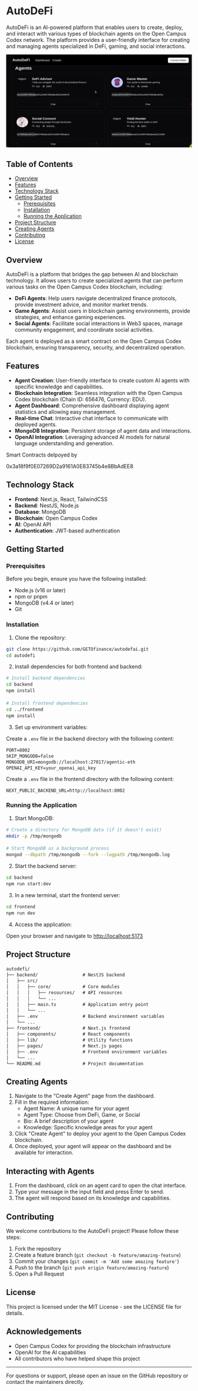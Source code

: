 # AutoDeFi

AutoDeFi is an AI-powered platform that enables users to create, deploy, and interact with various types of blockchain agents on the Open Campus Codex network. The platform provides a user-friendly interface for creating and managing agents specialized in DeFi, gaming, and social interactions.

![AutoDeFi Dashboard](assets/autodefi.jpg)

## Table of Contents

- [Overview](#overview)
- [Features](#features)
- [Technology Stack](#technology-stack)
- [Getting Started](#getting-started)
  - [Prerequisites](#prerequisites)
  - [Installation](#installation)
  - [Running the Application](#running-the-application)
- [Project Structure](#project-structure)
- [Creating Agents](#creating-agents)
- [Contributing](#contributing)
- [License](#license)

## Overview

AutoDeFi is a platform that bridges the gap between AI and blockchain technology. It allows users to create specialized agents that can perform various tasks on the Open Campus Codex blockchain, including:

- **DeFi Agents**: Help users navigate decentralized finance protocols, provide investment advice, and monitor market trends.
- **Game Agents**: Assist users in blockchain gaming environments, provide strategies, and enhance gaming experiences.
- **Social Agents**: Facilitate social interactions in Web3 spaces, manage community engagement, and coordinate social activities.

Each agent is deployed as a smart contract on the Open Campus Codex blockchain, ensuring transparency, security, and decentralized operation.

## Features

- **Agent Creation**: User-friendly interface to create custom AI agents with specific knowledge and capabilities.
- **Blockchain Integration**: Seamless integration with the Open Campus Codex blockchain (Chain ID: 656476, Currency: EDU).
- **Agent Dashboard**: Comprehensive dashboard displaying agent statistics and allowing easy management.
- **Real-time Chat**: Interactive chat interface to communicate with deployed agents.
- **MongoDB Integration**: Persistent storage of agent data and interactions.
- **OpenAI Integration**: Leveraging advanced AI models for natural language understanding and generation.

Smart Contracts delpoyed by

0x3a18f9f0E07269D2a9161A0E83745b4e8BbAdEE8


## Technology Stack

- **Frontend**: Next.js, React, TailwindCSS
- **Backend**: NestJS, Node.js
- **Database**: MongoDB
- **Blockchain**: Open Campus Codex
- **AI**: OpenAI API
- **Authentication**: JWT-based authentication

## Getting Started

### Prerequisites

Before you begin, ensure you have the following installed:

- Node.js (v16 or later)
- npm or pnpm
- MongoDB (v4.4 or later)
- Git

### Installation

1. Clone the repository:

```bash
git clone https://github.com/GETOfinance/autodefai.git
cd autodefi
```

2. Install dependencies for both frontend and backend:

```bash
# Install backend dependencies
cd backend
npm install

# Install frontend dependencies
cd ../frontend
npm install
```

3. Set up environment variables:

Create a `.env` file in the backend directory with the following content:

```
PORT=8002
SKIP_MONGODB=false
MONGODB_URI=mongodb://localhost:27017/agentic-eth
OPENAI_API_KEY=your_openai_api_key
```

Create a `.env` file in the frontend directory with the following content:

```
NEXT_PUBLIC_BACKEND_URL=http://localhost:8002
```

### Running the Application

1. Start MongoDB:

```bash
# Create a directory for MongoDB data (if it doesn't exist)
mkdir -p /tmp/mongodb

# Start MongoDB as a background process
mongod --dbpath /tmp/mongodb --fork --logpath /tmp/mongodb.log
```

2. Start the backend server:

```bash
cd backend
npm run start:dev
```

3. In a new terminal, start the frontend server:

```bash
cd frontend
npm run dev
```

4. Access the application:

Open your browser and navigate to [http://localhost:5173](http://localhost:5173)

## Project Structure

```
autodefi/
├── backend/                 # NestJS backend
│   ├── src/
│   │   ├── core/            # Core modules
│   │   │   ├── resources/   # API resources
│   │   │   └── ...
│   │   ├── main.ts          # Application entry point
│   │   └── ...
│   ├── .env                 # Backend environment variables
│   └── ...
├── frontend/                # Next.js frontend
│   ├── components/          # React components
│   ├── lib/                 # Utility functions
│   ├── pages/               # Next.js pages
│   ├── .env                 # Frontend environment variables
│   └── ...
└── README.md                # Project documentation
```

## Creating Agents

1. Navigate to the "Create Agent" page from the dashboard.
2. Fill in the required information:
   - Agent Name: A unique name for your agent
   - Agent Type: Choose from DeFi, Game, or Social
   - Bio: A brief description of your agent
   - Knowledge: Specific knowledge areas for your agent
3. Click "Create Agent" to deploy your agent to the Open Campus Codex blockchain.
4. Once deployed, your agent will appear on the dashboard and be available for interaction.

## Interacting with Agents

1. From the dashboard, click on an agent card to open the chat interface.
2. Type your message in the input field and press Enter to send.
3. The agent will respond based on its knowledge and capabilities.

## Contributing

We welcome contributions to the AutoDeFi project! Please follow these steps:

1. Fork the repository
2. Create a feature branch (`git checkout -b feature/amazing-feature`)
3. Commit your changes (`git commit -m 'Add some amazing feature'`)
4. Push to the branch (`git push origin feature/amazing-feature`)
5. Open a Pull Request

## License

This project is licensed under the MIT License - see the LICENSE file for details.

## Acknowledgements

- Open Campus Codex for providing the blockchain infrastructure
- OpenAI for the AI capabilities
- All contributors who have helped shape this project

---

For questions or support, please open an issue on the GitHub repository or contact the maintainers directly.
